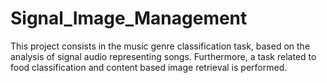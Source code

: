 # Signal_Image_Management
This project consists in the music genre classification task, based on the analysis of signal audio representing songs. 
Furthermore, a task related to food classification and content based image retrieval is performed.
